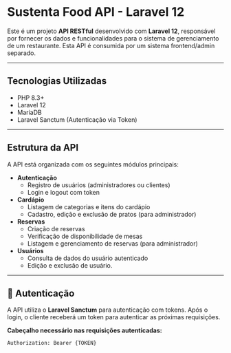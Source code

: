 # Sustenta Food API - Laravel 12

Este é um projeto **API RESTful** desenvolvido com **Laravel 12**, responsável por fornecer os dados e funcionalidades para o sistema de gerenciamento de um restaurante. Esta API é consumida por um sistema frontend/admin separado.

---

## Tecnologias Utilizadas

- PHP 8.3+
- Laravel 12
- MariaDB
- Laravel Sanctum (Autenticação via Token)

---

## Estrutura da API

A API está organizada com os seguintes módulos principais:

- **Autenticação**
  - Registro de usuários (administradores ou clientes)
  - Login e logout com token
- **Cardápio**
  - Listagem de categorias e itens do cardápio
  - Cadastro, edição e exclusão de pratos (para administrador)
- **Reservas**
  - Criação de reservas
  - Verificação de disponibilidade de mesas
  - Listagem e gerenciamento de reservas (para administrador)
- **Usuários**
  - Consulta de dados do usuário autenticado
  - Edição e exclusão de usuário.

---

## 🔐 Autenticação

A API utiliza o **Laravel Sanctum** para autenticação com tokens. Após o login, o cliente receberá um token para autenticar as próximas requisições.

**Cabeçalho necessário nas requisições autenticadas:**

```http
Authorization: Bearer {TOKEN}
